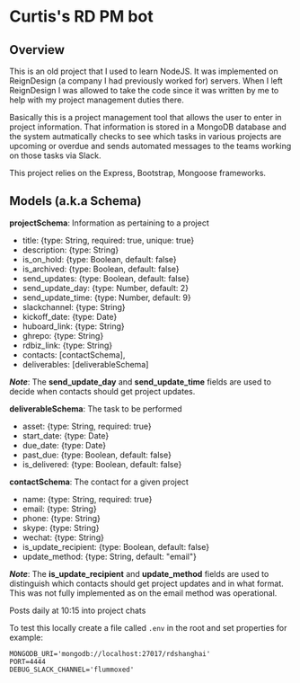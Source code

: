 # Curtis's RD PM bot

## Overview
This is an old project that I used to learn NodeJS. It was implemented on ReignDesign (a company I had previously worked for)
servers. When I left ReignDesign I was allowed to take the code since it was written by me to help with my project management 
duties there.

Basically this is a project management tool that allows the user to enter in project information. That information is stored
in a MongoDB database and the system autmatically checks to see which tasks in various projects are upcoming or overdue
and sends automated messages to the teams working on those tasks via Slack.

This project relies on the Express, Bootstrap, Mongoose frameworks.

## Models (a.k.a Schema)

**projectSchema**: Information as pertaining to a project
* title: {type: String, required: true, unique: true}
* description: {type: String}
* is_on_hold: {type: Boolean, default: false}
* is_archived: {type: Boolean, default: false}
* send_updates: {type: Boolean, default: false}
* send_update_day: {type: Number, default: 2}
* send_update_time: {type: Number, default: 9}
* slackchannel: {type: String}
* kickoff_date: {type: Date}
* huboard_link: {type: String}
* ghrepo: {type: String}
* rdbiz_link: {type: String}
* contacts: [contactSchema],
* deliverables: [deliverableSchema]
    
_**Note**_: The **send_update_day** and **send_update_time** fields are used to decide when contacts should get project
updates.
    
**deliverableSchema**: The task to be performed
* asset: {type: String, required: true}
* start_date: {type: Date}
* due_date: {type: Date}
* past_due: {type: Boolean, default: false}
* is_delivered: {type: Boolean, default: false}

**contactSchema**: The contact for a given project
* name: {type: String, required: true}
* email: {type: String}
* phone: {type: String}
* skype: {type: String}
* wechat: {type: String}
* is_update_recipient: {type: Boolean, default: false}
* update_method: {type: String, default: "email"}

_**Note**_: The **is_update_recipient** and **update_method** fields are used to distinguish which contacts should get project
updates and in what format. This was not fully implemented as on the email method was operational.





Posts daily at 10:15 into project chats

To test this locally create a file called `.env` in the root and set properties for example:

```
MONGODB_URI='mongodb://localhost:27017/rdshanghai'
PORT=4444
DEBUG_SLACK_CHANNEL='flummoxed'
```
